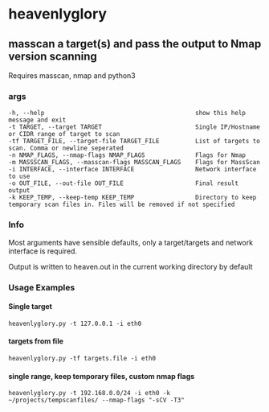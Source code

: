 # heavenlyglory
## masscan a target(s) and pass the output to Nmap version scanning
Requires masscan, nmap and python3

### args
```
-h, --help                                          show this help message and exit
-t TARGET, --target TARGET                          Single IP/Hostname or CIDR range of target to scan
-tf TARGET_FILE, --target-file TARGET_FILE          List of targets to scan. Comma or newline seperated
-n NMAP_FLAGS, --nmap-flags NMAP_FLAGS              Flags for Nmap
-m MASSSCAN_FLAGS, --masscan-flags MASSCAN_FLAGS    Flags for MassScan
-i INTERFACE, --interface INTERFACE                 Network interface to use
-o OUT_FILE, --out-file OUT_FILE                    Final result output
-k KEEP_TEMP, --keep-temp KEEP_TEMP                 Directory to keep temporary scan files in. Files will be removed if not specified
```

### Info
Most arguments have sensible defaults, only a target/targets and network interface is required.

Output is written to heaven.out in the current working directory by default

### Usage Examples

#### Single target
```heavenlyglory.py -t 127.0.0.1 -i eth0```

#### targets from file
```heavenlyglory.py -tf targets.file -i eth0```

#### single range, keep temporary files, custom nmap flags
```heavenlyglory.py -t 192.168.0.0/24 -i eth0 -k ~/projects/tempscanfiles/ --nmap-flags "-sCV -T3"```
